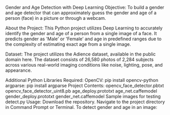 Gender and Age Detection with Deep Learning
Objective:
To build a gender and age detector that can approximately guess the gender and age of a person (face) in a picture or through a webcam.

About the Project:
This Python project utilizes Deep Learning to accurately identify the gender and age of a person from a single image of a face. It predicts gender as 'Male' or 'Female' and age in predefined ranges due to the complexity of estimating exact age from a single image.

Dataset:
The project utilizes the Adience dataset, available in the public domain here. The dataset consists of 26,580 photos of 2,284 subjects across various real-world imaging conditions like noise, lighting, pose, and appearance.

Additional Python Libraries Required:
OpenCV: pip install opencv-python
argparse: pip install argparse
Project Contents:
opencv_face_detector.pbtxt
opencv_face_detector_uint8.pb
age_deploy.prototxt
age_net.caffemodel
gender_deploy.prototxt
gender_net.caffemodel
Sample images for testing
detect.py
Usage:
Download the repository.
Navigate to the project directory in Command Prompt or Terminal.
To detect gender and age in an image:
